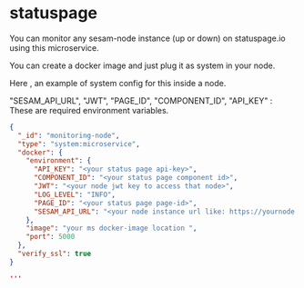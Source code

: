 # statuspage
You can monitor any sesam-node instance (up or down) on statuspage.io using this microservice.

You can create a docker image and just plug it as system in your node.

Here , an example of system config for this inside a node.

"SESAM_API_URL", "JWT", "PAGE_ID", "COMPONENT_ID", "API_KEY" : These are required environment variables. 


```json
{
  "_id": "monitoring-node",
  "type": "system:microservice",
  "docker": {
    "environment": {
      "API_KEY": "<your status page api-key>",
      "COMPONENT_ID": "<your status page component id>",
      "JWT": "<your node jwt key to access that node>",
      "LOG_LEVEL": "INFO",
      "PAGE_ID": "<your status page page-id>",
      "SESAM_API_URL": "<your node instance url like: https://yournode.sesam.cloud/api >"
    },
    "image": "your ms docker-image location ",
    "port": 5000
  },
  "verify_ssl": true
}

'''
